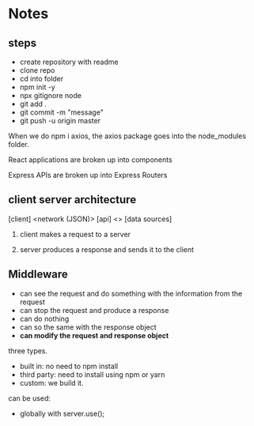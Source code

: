 # Notes

## steps

- create repository with readme
- clone repo
- cd into folder
- npm init -y
- npx gitignore node
- git add .
- git commit -m "message"
- git push -u origin master

When we do npm i axios, the axios package goes into the node_modules folder.

React applications are broken up into components

Express APIs are broken up into Express Routers

## client server architecture

[client] <network (JSON)> [api] <> [data sources]

1. client makes a request to a server

2. server produces a response and sends it to the client

## Middleware

- can see the request and do something with the information from the request
- can stop the request and produce a response
- can do nothing
- can so the same with the response object
- **can modify the request and response object**

three types.

- built in: no need to npm install
- third party: need to install using npm or yarn
- custom: we build it.

can be used:

- globally with server.use();
